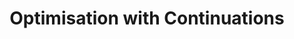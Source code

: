 ---
title: Optimisation with Continuations
url: http://neilmitchell.blogspot.com/2014/06/optimisation-with-continuations.html
authors:
- Neil Mitchell
type: article
tags:
- CPS
- optimization
doHaskell-type: blog post
dohaskell-year: 2014
---